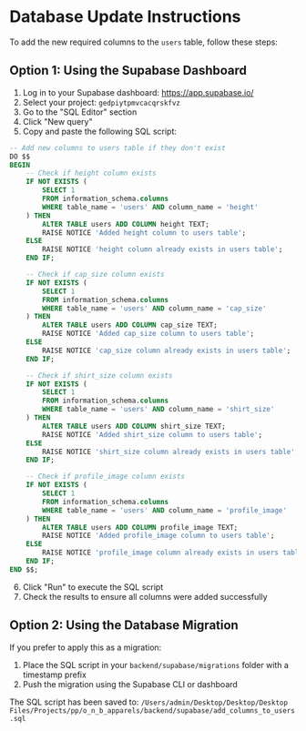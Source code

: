 # Database Update Instructions

To add the new required columns to the `users` table, follow these steps:

## Option 1: Using the Supabase Dashboard

1. Log in to your Supabase dashboard: https://app.supabase.io/
2. Select your project: `gedpiytpmvcacqrskfvz`
3. Go to the "SQL Editor" section
4. Click "New query"
5. Copy and paste the following SQL script:

```sql
-- Add new columns to users table if they don't exist
DO $$
BEGIN
    -- Check if height column exists
    IF NOT EXISTS (
        SELECT 1 
        FROM information_schema.columns 
        WHERE table_name = 'users' AND column_name = 'height'
    ) THEN
        ALTER TABLE users ADD COLUMN height TEXT;
        RAISE NOTICE 'Added height column to users table';
    ELSE
        RAISE NOTICE 'height column already exists in users table';
    END IF;

    -- Check if cap_size column exists
    IF NOT EXISTS (
        SELECT 1 
        FROM information_schema.columns 
        WHERE table_name = 'users' AND column_name = 'cap_size'
    ) THEN
        ALTER TABLE users ADD COLUMN cap_size TEXT;
        RAISE NOTICE 'Added cap_size column to users table';
    ELSE
        RAISE NOTICE 'cap_size column already exists in users table';
    END IF;

    -- Check if shirt_size column exists
    IF NOT EXISTS (
        SELECT 1 
        FROM information_schema.columns 
        WHERE table_name = 'users' AND column_name = 'shirt_size'
    ) THEN
        ALTER TABLE users ADD COLUMN shirt_size TEXT;
        RAISE NOTICE 'Added shirt_size column to users table';
    ELSE
        RAISE NOTICE 'shirt_size column already exists in users table';
    END IF;

    -- Check if profile_image column exists
    IF NOT EXISTS (
        SELECT 1 
        FROM information_schema.columns 
        WHERE table_name = 'users' AND column_name = 'profile_image'
    ) THEN
        ALTER TABLE users ADD COLUMN profile_image TEXT;
        RAISE NOTICE 'Added profile_image column to users table';
    ELSE
        RAISE NOTICE 'profile_image column already exists in users table';
    END IF;
END $$;
```

6. Click "Run" to execute the SQL script
7. Check the results to ensure all columns were added successfully

## Option 2: Using the Database Migration

If you prefer to apply this as a migration:

1. Place the SQL script in your `backend/supabase/migrations` folder with a timestamp prefix
2. Push the migration using the Supabase CLI or dashboard

The SQL script has been saved to: 
`/Users/admin/Desktop/Desktop/Desktop Files/Projects/pp/o_n_b_apparels/backend/supabase/add_columns_to_users.sql`
